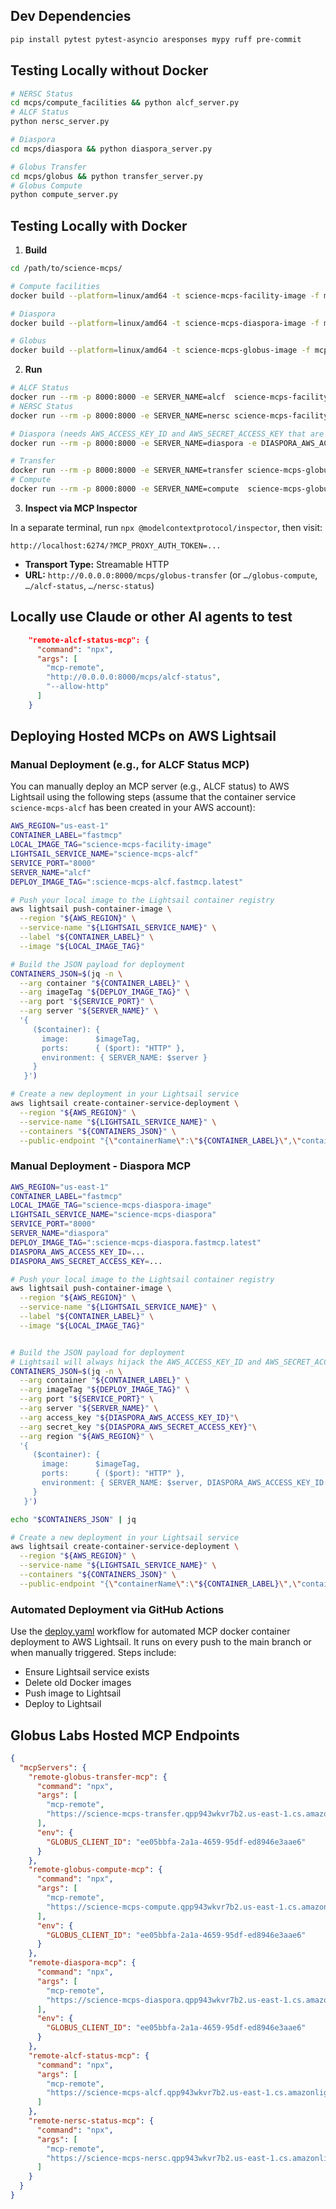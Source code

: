 ## Dev Dependencies
```bash
pip install pytest pytest-asyncio aresponses mypy ruff pre-commit
```

## Testing Locally without Docker
```bash
# NERSC Status
cd mcps/compute_facilities && python alcf_server.py
# ALCF Status
python nersc_server.py

# Diaspora
cd mcps/diaspora && python diaspora_server.py

# Globus Transfer
cd mcps/globus && python transfer_server.py
# Globus Compute
python compute_server.py
```

## Testing Locally with Docker

1. **Build**

```bash
cd /path/to/science-mcps/

# Compute facilities
docker build --platform=linux/amd64 -t science-mcps-facility-image -f mcps/compute_facilities/Dockerfile .

# Diaspora
docker build --platform=linux/amd64 -t science-mcps-diaspora-image -f mcps/diaspora/Dockerfile .

# Globus
docker build --platform=linux/amd64 -t science-mcps-globus-image -f mcps/globus/Dockerfile .
```

2. **Run**

```bash
# ALCF Status
docker run --rm -p 8000:8000 -e SERVER_NAME=alcf  science-mcps-facility-image
# NERSC Status
docker run --rm -p 8000:8000 -e SERVER_NAME=nersc science-mcps-facility-image

# Diaspora (needs AWS_ACCESS_KEY_ID and AWS_SECRET_ACCESS_KEY that are able to assume IAM user roles)
docker run --rm -p 8000:8000 -e SERVER_NAME=diaspora -e DIASPORA_AWS_ACCESS_KEY_ID=... -e DIASPORA_AWS_SECRET_ACCESS_KEY=... -e DIASPORA_AWS_DEFAULT_REGION=us-east-1 science-mcps-diaspora-image

# Transfer
docker run --rm -p 8000:8000 -e SERVER_NAME=transfer science-mcps-globus-image
# Compute
docker run --rm -p 8000:8000 -e SERVER_NAME=compute  science-mcps-globus-image

```

3. **Inspect via MCP Inspector**

In a separate terminal, run `npx @modelcontextprotocol/inspector`, then visit:

```
http://localhost:6274/?MCP_PROXY_AUTH_TOKEN=...
```

* **Transport Type:** Streamable HTTP
* **URL:** `http://0.0.0.0:8000/mcps/globus-transfer` (or `…/globus-compute`,   `…/alcf-status`,  `…/nersc-status`)

## Locally use Claude or other AI agents to test

```json
    "remote-alcf-status-mcp": {
      "command": "npx",
      "args": [
        "mcp-remote",
        "http://0.0.0.0:8000/mcps/alcf-status",
        "--allow-http"
      ]
    }
```
## Deploying Hosted MCPs on AWS Lightsail

### Manual Deployment (e.g., for ALCF Status MCP)

You can manually deploy an MCP server (e.g., ALCF status) to AWS Lightsail using the following steps (assume that the container service `science-mcps-alcf` has been created in your AWS account):

```bash
AWS_REGION="us-east-1"
CONTAINER_LABEL="fastmcp"
LOCAL_IMAGE_TAG="science-mcps-facility-image"
LIGHTSAIL_SERVICE_NAME="science-mcps-alcf"
SERVICE_PORT="8000"
SERVER_NAME="alcf"
DEPLOY_IMAGE_TAG=":science-mcps-alcf.fastmcp.latest"

# Push your local image to the Lightsail container registry
aws lightsail push-container-image \
  --region "${AWS_REGION}" \
  --service-name "${LIGHTSAIL_SERVICE_NAME}" \
  --label "${CONTAINER_LABEL}" \
  --image "${LOCAL_IMAGE_TAG}"

# Build the JSON payload for deployment
CONTAINERS_JSON=$(jq -n \
  --arg container "${CONTAINER_LABEL}" \
  --arg imageTag "${DEPLOY_IMAGE_TAG}" \
  --arg port "${SERVICE_PORT}" \
  --arg server "${SERVER_NAME}" \
  '{
     ($container): {
       image:      $imageTag,
       ports:      { ($port): "HTTP" },
       environment: { SERVER_NAME: $server }
     }
   }')

# Create a new deployment in your Lightsail service
aws lightsail create-container-service-deployment \
  --region "${AWS_REGION}" \
  --service-name "${LIGHTSAIL_SERVICE_NAME}" \
  --containers "${CONTAINERS_JSON}" \
  --public-endpoint "{\"containerName\":\"${CONTAINER_LABEL}\",\"containerPort\":${SERVICE_PORT}}"
```

### Manual Deployment - Diaspora MCP
```bash
AWS_REGION="us-east-1"
CONTAINER_LABEL="fastmcp"
LOCAL_IMAGE_TAG="science-mcps-diaspora-image"
LIGHTSAIL_SERVICE_NAME="science-mcps-diaspora"
SERVICE_PORT="8000"
SERVER_NAME="diaspora"
DEPLOY_IMAGE_TAG=":science-mcps-diaspora.fastmcp.latest"
DIASPORA_AWS_ACCESS_KEY_ID=...
DIASPORA_AWS_SECRET_ACCESS_KEY=...

# Push your local image to the Lightsail container registry
aws lightsail push-container-image \
  --region "${AWS_REGION}" \
  --service-name "${LIGHTSAIL_SERVICE_NAME}" \
  --label "${CONTAINER_LABEL}" \
  --image "${LOCAL_IMAGE_TAG}"


# Build the JSON payload for deployment
# Lightsail will always hijack the AWS_ACCESS_KEY_ID and AWS_SECRET_ACCESS_KEY environment variables and replace them with its own temporary, role-based credentials
CONTAINERS_JSON=$(jq -n \
  --arg container "${CONTAINER_LABEL}" \
  --arg imageTag "${DEPLOY_IMAGE_TAG}" \
  --arg port "${SERVICE_PORT}" \
  --arg server "${SERVER_NAME}" \
  --arg access_key "${DIASPORA_AWS_ACCESS_KEY_ID}"\
  --arg secret_key "${DIASPORA_AWS_SECRET_ACCESS_KEY}"\
  --arg region "${AWS_REGION}" \
  '{
     ($container): {
       image:      $imageTag,
       ports:      { ($port): "HTTP" },
       environment: { SERVER_NAME: $server, DIASPORA_AWS_ACCESS_KEY_ID: $access_key, DIASPORA_AWS_SECRET_ACCESS_KEY: $secret_key, DIASPORA_AWS_DEFAULT_REGION: $region }
     }
   }')

echo "$CONTAINERS_JSON" | jq

# Create a new deployment in your Lightsail service
aws lightsail create-container-service-deployment \
  --region "${AWS_REGION}" \
  --service-name "${LIGHTSAIL_SERVICE_NAME}" \
  --containers "${CONTAINERS_JSON}" \
  --public-endpoint "{\"containerName\":\"${CONTAINER_LABEL}\",\"containerPort\":${SERVICE_PORT}}"
```


### Automated Deployment via GitHub Actions
Use the [deploy.yaml](https://github.com/globus-labs/science-mcps/actions/workflows/deploy.yaml) workflow for automated MCP docker container deployment to AWS Lightsail. It runs on every push to the main branch or when manually triggered. Steps include:
 - Ensure Lightsail service exists
 - Delete old Docker images
 - Push image to Lightsail
 - Deploy to Lightsail


## Globus Labs Hosted MCP Endpoints
```json
{
  "mcpServers": {
    "remote-globus-transfer-mcp": {
      "command": "npx",
      "args": [
        "mcp-remote",
        "https://science-mcps-transfer.qpp943wkvr7b2.us-east-1.cs.amazonlightsail.com/mcps/globus-transfer/"
      ],
      "env": {
        "GLOBUS_CLIENT_ID": "ee05bbfa-2a1a-4659-95df-ed8946e3aae6"
      }
    },
    "remote-globus-compute-mcp": {
      "command": "npx",
      "args": [
        "mcp-remote",
        "https://science-mcps-compute.qpp943wkvr7b2.us-east-1.cs.amazonlightsail.com/mcps/globus-compute/"
      ],
      "env": {
        "GLOBUS_CLIENT_ID": "ee05bbfa-2a1a-4659-95df-ed8946e3aae6"
      }
    },
    "remote-diaspora-mcp": {
      "command": "npx",
      "args": [
        "mcp-remote",
        "https://science-mcps-diaspora.qpp943wkvr7b2.us-east-1.cs.amazonlightsail.com/mcps/diaspora/"
      ],
      "env": {
        "GLOBUS_CLIENT_ID": "ee05bbfa-2a1a-4659-95df-ed8946e3aae6"
      }
    },
    "remote-alcf-status-mcp": {
      "command": "npx",
      "args": [
        "mcp-remote",
        "https://science-mcps-alcf.qpp943wkvr7b2.us-east-1.cs.amazonlightsail.com/mcps/alcf-status/"
      ]
    },
    "remote-nersc-status-mcp": {
      "command": "npx",
      "args": [
        "mcp-remote",
        "https://science-mcps-nersc.qpp943wkvr7b2.us-east-1.cs.amazonlightsail.com/mcps/nersc-status/"
      ]
    }
  }
}
```
